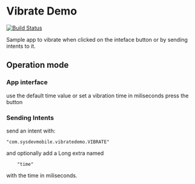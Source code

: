 # Vibrate Demo 
[![Build Status](https://travis-ci.com/sierleunam/VibrateDemo.svg?branch=master)](https://travis-ci.com/sierleunam/VibrateDemo)

Sample app to vibrate when clicked on the inteface button or by sending intents to it.

## Operation mode

### App interface
use the default time value or set a vibration time in miliseconds
press the button

### Sending Intents
send an intent with: 
 
	"com.sysdevmobile.vibratedemo.VIBRATE"
	
and optionally add a Long extra named
 	
		"time" 
		
with the time in miliseconds.
